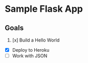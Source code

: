 # Sample Flask App

## Goals

1. [x] Build a Hello World
*  [x] Deploy to Heroku
*  [ ] Work with JSON
